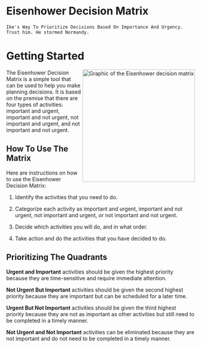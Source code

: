 

# Eisenhower Decision Matrix

`Ike's Way To Prioritize Decisions Based On Importance And Urgency. Trust him. He stormed Normandy.`

# Getting Started

<img src="https://upload.wikimedia.org/wikipedia/commons/3/33/7_habits_decision-making_matrix.png" alt="Graphic of the Eisenhower decision matrix" width="300" align="right">

The Eisenhower Decision Matrix is a simple tool that can be used to help you make planning decisions. It is based on the premise that there are four types of activities: important and urgent, important and not urgent, not important and urgent, and not important and not urgent.

## How To Use The Matrix

Here are instructions on how to use the Eisenhower Decision Matrix:

1. Identify the activities that you need to do.

2. Categorize each activity as important and urgent, important and not urgent, not important and urgent, or not important and not urgent.

3. Decide which activities you will do, and in what order.

4. Take action and do the activities that you have decided to do.

## Prioritizing The Quadrants

**Urgent and Important** activities should be given the highest priority because they are time-sensitive and require immediate attention.

**Not Urgent But Important** activities should be given the second highest priority because they are important but can be scheduled for a later time.

**Urgent But Not Important** activities should be given the third highest priority because they are not as important as other activities but still need to be completed in a timely manner.

**Not Urgent and Not Important** activities can be eliminated because they are not important and do not need to be completed in a timely manner.
